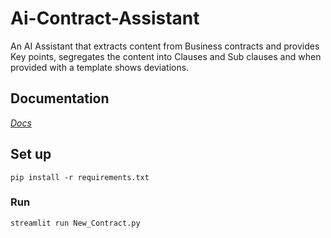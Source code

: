 # Ai-Contract-Assistant
An AI Assistant that extracts content from Business contracts and provides Key points, segregates the content into Clauses and Sub clauses and when provided with a template shows deviations.

## Documentation

[*Docs*](https://github.com/Ashuradhipathi/Ai-Contract-Assistant/blob/main/Documentation.md)

## Set up

```
pip install -r requirements.txt
```
### Run

```
streamlit run New_Contract.py
```
